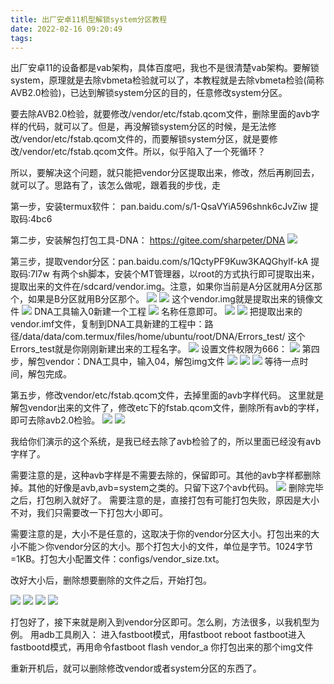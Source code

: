 ```yaml
---
title: 出厂安卓11机型解锁system分区教程
date: 2022-02-16 09:20:49
tags:
---
```

出厂安卓11的设备都是vab架构，具体百度吧，我也不是很清楚vab架构。要解锁system，原理就是去除vbmeta检验就可以了，本教程就是去除vbmeta检验(简称AVB2.0检验)，已达到解锁system分区的目的，任意修改system分区。  

要去除AVB2.0检验，就要修改/vendor/etc/fstab.qcom文件，删除里面的avb字样的代码，就可以了。但是，再没解锁system分区的时候，是无法修改/vendor/etc/fstab.qcom文件的，而要解锁system分区，就是要修改/vendor/etc/fstab.qcom文件。所以，似乎陷入了一个死循环？  

所以，要解决这个问题，就只能把vendor分区提取出来，修改，然后再刷回去，就可以了。思路有了，该怎么做呢，跟着我的步伐，走  

第一步，安装termux软件：
pan.baidu.com/s/1-QsaVYiA596shnk6cJvZiw 提取码:4bc6  

第二步，安装解包打包工具-DNA：
https://gitee.com/sharpeter/DNA
![](https://raw.githubusercontent.com/Raysamatoken/hexo/main/img/1294855_8978425e_8439_0541%401080x2400.jpeg.m.jpg)  

第三步，提取vendor分区：pan.baidu.com/s/1QctyPF9Kuw3KAQGhylf-kA 提取码:7l7w
有两个sh脚本，安装个MT管理器，以root的方式执行即可提取出来，提取出来的文件在/sdcard/vendor.img。注意，如果你当前是A分区就用A分区那个，如果是B分区就用B分区那个。
![](https://raw.githubusercontent.com/Raysamatoken/hexo/main/img/1294855_d8a6a061_8439_0543%401080x2400.jpeg.m.jpg)
![](https://raw.githubusercontent.com/Raysamatoken/hexo/main/img/1294855_effbbc0f_8439_0545%401080x2400.jpeg.m.jpg)
这个vendor.img就是提取出来的镜像文件
![](https://raw.githubusercontent.com/Raysamatoken/hexo/main/img/1294855_1e9e1b19_8439_0547%401080x2400.jpeg.m.jpg)
DNA工具输入0新建一个工程
![](https://raw.githubusercontent.com/Raysamatoken/hexo/main/img/1294855_0b25eb67_8439_0549%401080x2400.jpeg.m.jpg)
名称任意即可。
![](https://raw.githubusercontent.com/Raysamatoken/hexo/main/img/1294855_53881fac_8439_055%401080x2400.jpeg.m.jpg)
![](https://raw.githubusercontent.com/Raysamatoken/hexo/main/img/1294855_1297c174_8445_0702%401080x2400.jpeg.m.jpg)
把提取出来的vendor.imf文件，复制到DNA工具新建的工程中：路径/data/data/com.termux/files/home/ubuntu/root/DNA/Errors_test/
这个Errors_test就是你刚刚新建出来的工程名字。
![](https://raw.githubusercontent.com/Raysamatoken/hexo/main/img/1294855_36400bcb_8445_0704%401080x2400.jpeg.m.jpg)
设置文件权限为666：
![](https://raw.githubusercontent.com/Raysamatoken/hexo/main/img/1294855_4d80ee01_8445_0706%401080x2400.jpeg.m.jpg)
第四步，解包vendor：DNA工具中，输入04，解包img文件
![](https://raw.githubusercontent.com/Raysamatoken/hexo/main/img/1294855_e8780a7b_8445_0707%401080x2400.jpeg.m.jpg)
![](https://raw.githubusercontent.com/Raysamatoken/hexo/main/img/1294855_69caa5a2_8445_0709%401080x2400.jpeg.m.jpg)
![](https://raw.githubusercontent.com/Raysamatoken/hexo/main/img/1294855_0e768453_8445_0711%401080x2400.jpeg.m.jpg)
等待一点时间，解包完成。

第五步，修改vendor/etc/fstab.qcom文件，去掉里面的avb字样代码。
这里就是解包vendor出来的文件了，修改etc下的fstab.qcom文件，删除所有avb的字样，即可去除avb2.0检验。
![](https://raw.githubusercontent.com/Raysamatoken/hexo/main/img/1294855_bde2240c_8445_0713%401080x2400.jpeg.m.jpg)
![](https://raw.githubusercontent.com/Raysamatoken/hexo/main/img/1294855_66dd0e0e_8445_0716%401080x2400.jpeg.m.jpg)

我给你们演示的这个系统，是我已经去除了avb检验了的，所以里面已经没有avb字样了。

需要注意的是，这种avb字样是不需要去除的，保留即可。其他的avb字样都删除掉。其他的好像是avb,avb=system之类的。只留下这7个avb代码。
![](https://raw.githubusercontent.com/Raysamatoken/hexo/main/img/1294855_cfcdc7d0_8445_0718%401080x2400.jpeg.m.jpg)
删除完毕之后，打包刷入就好了。
需要注意的是，直接打包有可能打包失败，原因是大小不对，我们只需要改一下打包大小即可。

需要注意的是，大小不是任意的，这取决于你的vendor分区大小。打包出来的大小不能＞你vendor分区的大小。那个打包大小的文件，单位是字节。1024字节=1KB。打包大小配置文件：configs/vendor_size.txt。

改好大小后，删除想要删除的文件之后，开始打包。

![](https://raw.githubusercontent.com/Raysamatoken/hexo/main/img/1294855_f6b8d27f_8450_4131%401080x2400.jpeg.m.jpg)
![](https://raw.githubusercontent.com/Raysamatoken/hexo/main/img/1294855_a6bea200_8450_4133%401080x2400.jpeg.m.jpg)
![](https://raw.githubusercontent.com/Raysamatoken/hexo/main/img/1294855_d0fcb654_8450_414%401080x2400.jpeg.m.jpg)
![](https://raw.githubusercontent.com/Raysamatoken/hexo/main/img/1294855_3d597402_8450_4143%401080x2400.jpeg.m.jpg)  


打包好了，接下来就是刷入到vendor分区即可。怎么刷，方法很多，以我机型为例。
用adb工具刷入：
进入fastboot模式，用fastboot reboot fastboot进入fastbootd模式，再用命令fastboot flash vendor_a 你打包出来的那个img文件

重新开机后，就可以删除修改vendor或者system分区的东西了。
